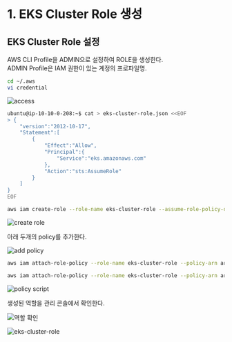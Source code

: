 # 1. EKS Cluster Role 생성

## EKS Cluster Role 설정

AWS CLI Profile을 ADMIN으로 설정하여 ROLE을 생성한다.  
ADMIN Profile은 IAM 권한이 있는 계정의 프로파일명.

```bash
cd ~/.aws
vi credential
```

![access](/assets/image/eks-guide/img33.png)

```bash
ubuntu@ip-10-10-0-208:~$ cat > eks-cluster-role.json <<EOF
> {
	"version":"2012-10-17",
	"Statement":[
		{
			"Effect":"Allow",
			"Principal":{
				"Service":"eks.amazonaws.com"
			},
			"Action":"sts:AssumeRole"
		}
	]
}
EOF
```

```bash
aws iam create-role --role-name eks-cluster-role --assume-role-policy-document file://eks-cluster-role.json --profile admin
```

![create role](/assets/image/eks-guide/img34.png)

아래 두개의 policy를 추가한다.

![add policy](/assets/image/eks-guide/img35.png)

```bash
aws iam attach-role-policy --role-name eks-cluster-role --policy-arn arn:aws:iam::aws:policy/AmazonEKSClusterPolicy --profile admin
```

```bash
aws iam attach-role-policy --role-name eks-cluster-role --policy-arn arn:aws:iam::aws:policy/AmazonEKSServicePolicy --profile admin
```

![policy script](/assets/image/eks-guide/img36.png)

생성된 역할을 관리 콘솔에서 확인한다.

![역할 확인](/assets/image/eks-guide/img37.png)

![eks-cluster-role](/assets/image/eks-guide/img38.png)